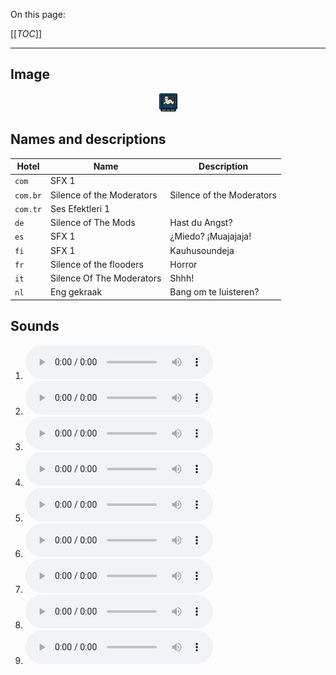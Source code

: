 On this page:

[[_TOC_]]

---

## Image

<div align="center">

![sound_set_43](../uploads/imgs/43.gif)

</div>

## Names and descriptions

| Hotel | Name | Description |
|-|-|-|
| `com` | SFX 1 |  |
| `com.br` | Silence of the Moderators | Silence of the Moderators |
| `com.tr` | Ses Efektleri 1 |  |
| `de` | Silence of The Mods | Hast du Angst? |
| `es` | SFX 1 | ¿Miedo? ¡Muajajaja! |
| `fi` | SFX 1 | Kauhusoundeja |
| `fr` | Silence of the flooders | Horror |
| `it` | Silence Of The Moderators | Shhh! |
| `nl` | Eng gekraak | Bang om te luisteren? |

## Sounds

1. ![Sample 379](../uploads/sounds/sound_machine_sample_379.mp3)
1. ![Sample 380](../uploads/sounds/sound_machine_sample_380.mp3)
1. ![Sample 381](../uploads/sounds/sound_machine_sample_381.mp3)
1. ![Sample 382](../uploads/sounds/sound_machine_sample_382.mp3)
1. ![Sample 383](../uploads/sounds/sound_machine_sample_383.mp3)
1. ![Sample 384](../uploads/sounds/sound_machine_sample_384.mp3)
1. ![Sample 385](../uploads/sounds/sound_machine_sample_385.mp3)
1. ![Sample 386](../uploads/sounds/sound_machine_sample_386.mp3)
1. ![Sample 387](../uploads/sounds/sound_machine_sample_387.mp3)